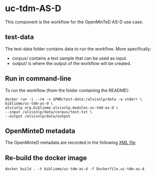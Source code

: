 # uc-tdm-AS-D

This component is the workflow for the OpenMinTeD AS-D use case.

## test-data
The test-data folder contains data to run the workflow. More specifically:
* corpus/ contains a text sample that can be used as input.
* output/ is where the output of the workflow will be created.

## Run in command-line

To run the workflow (from the folder containing the README):

```
docker run -i --rm -v $PWD/test-data:/alvisnlp/data -a stderr \
bibliome/uc-tdm-as-d \
alvisnlp org.bibliome.alvisnlp.modules.uc-tmd-as-d \
--input /alvisnlp/data/corpus/test.txt \
--output /alvisnlp/data/output
```

<!--- ```docker run -i --rm -v $PWD/test-data/:/as-d/data ldeleger/uc-tdm-as-d-docker alvisnlp -J "-Xmx30g" -entity inputfile /as-d/data/corpus/test.txt -entity outdir /as-d/data/output plans/tag_WoS_abstracts.plan``` --->

## OpenMinteD metadata

The OpenMinteD metadata are recorded in the following [XML file](uc-tdm-as-d.omtd.v3.0.0)

## Re-build the docker image

```docker build . -t bibliome/uc-tdm-as-d -f Dockerfile.uc-tdm-as-d```

